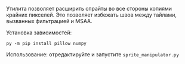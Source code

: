 Утилита позволяет расширить спрайты во все стороны копиями крайних пикселей.
Это позволяет избежать швов между тайлами, вызванных фильтрацией и MSAA.

Установка зависимостей:
```
py -m pip install pillow numpy
```

Использование: отредактируйте и запустите `sprite_manipulator.py`
